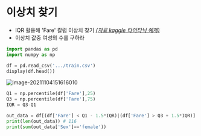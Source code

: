 # 이상치 찾기

- IQR 활용해 'Fare' 칼럼 이상치 찾기 *<u>(자료 kaggle 타이타닉 예제)</u>*
- 이상치 값중 여성의 수를 구하라

```python
import pandas as pd
import numpy as np

df = pd.read_csv('.../train.csv')
display(df.head())
```

![image-20211104151616010](C:/Users/jinsa/AppData/Roaming/Typora/typora-user-images/image-20211104151616010.png)

```python
Q1 = np.percentile(df['Fare'],25)
Q3 = np.percentile(df['Fare'],75)
IQR = Q3-Q1
```

```python
out_data = df[(df['Fare'] < Q1 - 1.5*IQR)|(df['Fare'] > Q3 + 1.5*IQR)]
print(len(out_data)) # 116
print(sum(out_data['Sex']=='female'))
```


